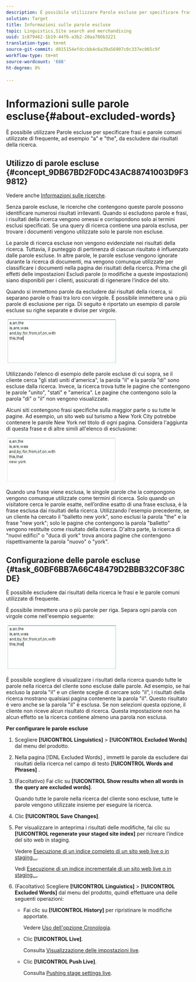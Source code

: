 ```yaml
---
description: È possibile utilizzare Parole escluse per specificare frasi e parole comuni utilizzate di frequente, ad esempio "a" e "the", da escludere dai risultati della ricerca.
solution: Target
title: Informazioni sulle parole escluse
topic: Linguistics,Site search and merchandising
uuid: 1c879462-1b19-44f6-a3b2-20aa786b3221
translation-type: tm+mt
source-git-commit: d015154efdccbb4c6a39a56907c0c337ec065c9f
workflow-type: tm+mt
source-wordcount: '688'
ht-degree: 0%

---
```



# Informazioni sulle parole escluse{#about-excluded-words}

È possibile utilizzare Parole escluse per specificare frasi e parole comuni utilizzate di frequente, ad esempio &quot;a&quot; e &quot;the&quot;, da escludere dai risultati della ricerca.

## Utilizzo di parole escluse {#concept_9DB67BD2F0DC43AC88741003D9F39812}

Vedere anche [Informazioni sulle ricerche](../c-about-settings-menu/c-about-searching-menu.md#concept_207105CF26B1448F8A3D223787C56AB8).

Senza parole escluse, le ricerche che contengono queste parole possono identificare numerosi risultati irrilevanti. Quando si escludono parole e frasi, i risultati della ricerca vengono omessi e corrispondono solo ai termini esclusi specificati. Se una query di ricerca contiene una parola esclusa, per trovare i documenti vengono utilizzate solo le parole non escluse.

Le parole di ricerca escluse non vengono evidenziate nei risultati della ricerca. Tuttavia, il punteggio di pertinenza di ciascun risultato è influenzato dalle parole escluse. In altre parole, le parole escluse vengono ignorate durante la ricerca di documenti, ma vengono comunque utilizzate per classificare i documenti nella pagina dei risultati della ricerca. Prima che gli effetti delle impostazioni Escludi parole (o modifiche a queste impostazioni) siano disponibili per i clienti, assicurati di rigenerare l’indice del sito.

Quando si immettono parole da escludere dai risultati della ricerca, si separano parole o frasi tra loro con virgole. È possibile immettere una o più parole di esclusione per riga. Di seguito è riportato un esempio di parole escluse su righe separate e divise per virgole.

![](assets/excluded_words_1.jpg)

Utilizzando l&#39;elenco di esempio delle parole escluse di cui sopra, se il cliente cerca &quot;gli stati uniti d&#39;america&quot;, la parola &quot;il&quot; e la parola &quot;di&quot; sono escluse dalla ricerca. Invece, la ricerca trova tutte le pagine che contengono le parole &quot;unito&quot;, &quot;stati&quot; e &quot;america&quot;. Le pagine che contengono solo la parola &quot;di&quot; o &quot;il&quot; non vengono visualizzate.

Alcuni siti contengono frasi specifiche sulla maggior parte o su tutte le pagine. Ad esempio, un sito web sul turismo a New York City potrebbe contenere le parole New York nel titolo di ogni pagina. Considera l&#39;aggiunta di questa frase e di altre simili all&#39;elenco di esclusione:

![](assets/excluded_words_2.jpg)

Quando una frase viene esclusa, le singole parole che la compongono vengono comunque utilizzate come termini di ricerca. Solo quando un visitatore cerca le parole esatte, nell’ordine esatto di una frase esclusa, è la frase esclusa dai risultati della ricerca. Utilizzando l&#39;esempio precedente, se un cliente ha cercato il &quot;balletto new york&quot;, sono esclusi la parola &quot;the&quot; e la frase &quot;new york&quot;; solo le pagine che contengono la parola &quot;balletto&quot; vengono restituite come risultato della ricerca. D&#39;altra parte, la ricerca di &quot;nuovi edifici&quot; o &quot;duca di york&quot; trova ancora pagine che contengono rispettivamente la parola &quot;nuovo&quot; o &quot;york&quot;.

## Configurazione delle parole escluse {#task_60BF6BB7A66C48479D2BBB32C0F38CDE}

È possibile escludere dai risultati della ricerca le frasi e le parole comuni utilizzate di frequente.

È possibile immettere una o più parole per riga. Separa ogni parola con virgole come nell&#39;esempio seguente:

![](assets/excluded_words_1.jpg)

È possibile scegliere di visualizzare i risultati della ricerca quando tutte le parole nella ricerca del cliente sono escluse dalle parole. Ad esempio, se hai escluso la parola &quot;il&quot; e un cliente sceglie di cercare solo &quot;il&quot;, i risultati della ricerca mostrano qualsiasi pagina contenente la parola &quot;il&quot;. Questo risultato è vero anche se la parola &quot;il&quot; è esclusa. Se non selezioni questa opzione, il cliente non riceve alcun risultato di ricerca. Questa impostazione non ha alcun effetto se la ricerca contiene almeno una parola non esclusa.

**Per configurare le parole escluse**

1. Scegliere **[!UICONTROL Linguistics]** > **[!UICONTROL Excluded Words]** dal menu del prodotto.
1. Nella pagina [!DNL Excluded Words] , immetti le parole da escludere dai risultati della ricerca nel campo di testo **[!UICONTROL Words and Phrases]** .
1. (Facoltativo) Fai clic su **[!UICONTROL Show results when all words in the query are excluded words]**.

   Quando tutte le parole nella ricerca del cliente sono escluse, tutte le parole vengono utilizzate insieme per eseguire la ricerca.
1. Clic **[!UICONTROL Save Changes]**.
1. Per visualizzare in anteprima i risultati delle modifiche, fai clic su **[!UICONTROL regenerate your staged site index]** per ricreare l’indice del sito web in staging.

   Vedere [Esecuzione di un indice completo di un sito web live o in staging...](../c-about-index-menu/c-about-full-index.md#task_F7FE04D8A1654A7787FCCA31B45EB42D).

   Vedi [Esecuzione di un indice incrementale di un sito web live o in staging...](../c-about-index-menu/c-about-incremental-index.md#task_9BFB6157F3884B2FAECB7E0E9CA318CB).
1. (Facoltativo) Scegliere **[!UICONTROL Linguistics]** > **[!UICONTROL Excluded Words]** dal menu del prodotto, quindi effettuare una delle seguenti operazioni:

   * Fai clic su **[!UICONTROL History]** per ripristinare le modifiche apportate.

      Vedere [Uso dell&#39;opzione Cronologia](../t-using-the-history-option.md#task_70DD3F87A67242BBBD2CB27156F43002).

   * Clic **[!UICONTROL Live]**.

      Consulta [Visualizzazione delle impostazioni live](../c-about-staging.md#task_401A0EBDB5DB4D4CA933CBA7BECDC10F).

   * Clic **[!UICONTROL Push Live]**.

      Consulta [Pushing stage settings live](../c-about-staging.md#task_44306783B4C0408AAA58B471DAF2D9A4).


